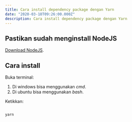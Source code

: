 ```yaml
---
title: Cara install dependency package dengan Yarn
date: "2020-03-18T09:26:00.000Z"
description: Cara install dependency package dengan Yarn
---
```


## Pastikan sudah menginstall NodeJS

[Download NodeJS](https://nodejs.org/en/).

## Cara install 

Buka terminal:

1. Di windows bisa menggunakan *cmd*.
2. Di ubuntu bisa menggunakan *bash*.

Ketikkan:

```bash

yarn

```
